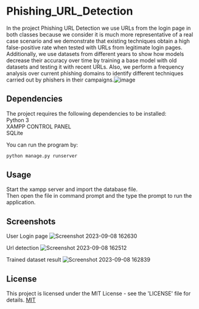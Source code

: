 # Phishing_URL_Detection

In the project Phishing URL Detection we use URLs from the login page in both classes because we consider it is much more representative of a real case scenario and we demonstrate that existing techniques obtain a high false-positive rate when tested with URLs from legitimate login pages. Additionally, we use datasets from different years to show how models decrease their accuracy over time by training a base model with old datasets and testing it with recent URLs. Also, we perform a frequency analysis over current phishing domains to identify different techniques carried out by phishers in their campaigns.![image](https://github.com/Nikhileshwar23/Phishing_URL_Detection/assets/101661622/c1a65fd3-217f-478a-9c0f-068508cf86ae)


## Dependencies

The project requires the following dependencies to be installed:\
Python 3\
XAMPP CONTROL PANEL\
SQLite


You can run the program by:
```bash
python manage.py runserver

```
## Usage

Start the xampp server and import the database file.\
Then open the file in command prompt and the type the prompt to run the application. 

## Screenshots

 User Login page
![Screenshot 2023-09-08 162630](https://github.com/Nikhileshwar23/Phishing_URL_Detection/assets/101661622/c55f7677-4001-4f33-9478-aae358f24d6f)

Url detection
![Screenshot 2023-09-08 162512](https://github.com/Nikhileshwar23/Phishing_URL_Detection/assets/101661622/5e1a209b-5a91-47ee-b871-0d270a4fd025)

Trained dataset result
![Screenshot 2023-09-08 162839](https://github.com/Nikhileshwar23/Phishing_URL_Detection/assets/101661622/3eeb09a0-5949-4245-89b4-e3bbe7f74f31)


## License
This project is licensed under the MIT License - see the 'LICENSE' file for details.
[MIT](https://choosealicense.com/licenses/mit/)
